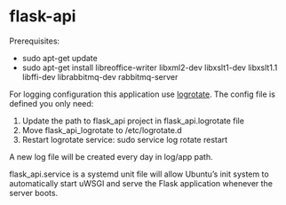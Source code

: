 # flask-api

Prerequisites:
- sudo apt-get update
- sudo apt-get install libreoffice-writer libxml2-dev libxslt1-dev
  libxslt1.1 libffi-dev librabbitmq-dev rabbitmq-server


For logging configuration this application use [logrotate](https://linux.die.net/man/8/logrotate). The config
file is defined you only need:
1. Update the path to flask_api project in flask_api.logrotate file
2. Move flask_api_logrotate to /etc/logrotate.d
3. Restart logrotate service: sudo service log rotate restart

A new log file will be created every day in log/app path.

flask_api.service is a systemd unit file will allow Ubuntu’s init system
to automatically start uWSGI and serve the Flask application whenever
the server boots.
